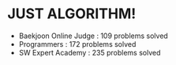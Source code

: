# JUST ALGORITHM!

- Baekjoon Online Judge : 109 problems solved
- Programmers : 172 problems solved
- SW Expert Academy : 235 problems solved
